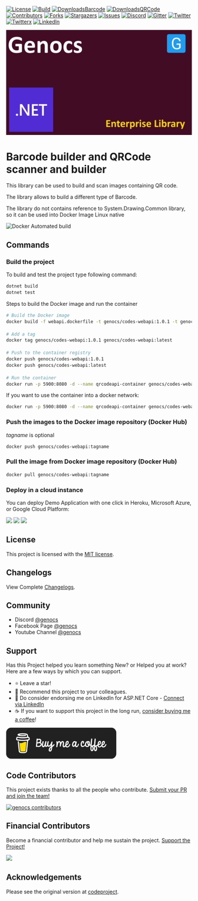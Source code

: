 <!-- PROJECT SHIELDS -->
[![License][license-shield]][license-url]
[![Build][build-shield]][build-url]
[![DownloadsBarcode][downloads-br-shield]][downloads-br-url]
[![DownloadsQRCode][downloads-qr-shield]][downloads-qr-url]
[![Contributors][contributors-shield]][contributors-url]
[![Forks][forks-shield]][forks-url]
[![Stargazers][stars-shield]][stars-url]
[![Issues][issues-shield]][issues-url]
[![Discord][discord-shield]][discord-url]
[![Gitter][gitter-shield]][gitter-url]
[![Twitter][twitter-shield]][twitter-url]
[![Twitterx][twitterx-shield]][twitterx-url]
[![LinkedIn][linkedin-shield]][linkedin-url]

[license-shield]: https://img.shields.io/github/license/Genocs/qrcode?color=2da44e&style=flat-square
[license-url]: https://github.com/Genocs/qrcode/blob/main/LICENSE
[build-shield]: https://github.com/Genocs/qrcode/actions/workflows/build_and_test.yml/badge.svg?branch=main
[build-url]: https://github.com/Genocs/qrcode/actions/workflows/build_and_test.yml
[downloads-br-shield]: https://img.shields.io/nuget/dt/Genocs.BarcodeLibrary.svg?color=2da44e&label=downloads_barcode&logo=nuget
[downloads-br-url]: https://www.nuget.org/packages/Genocs.BarcodeLibrary
[downloads-qr-shield]: https://img.shields.io/nuget/dt/Genocs.QRCodeLibrary.svg?color=2da44e&label=downloads_qrcode&logo=nuget
[downloads-qr-url]: https://www.nuget.org/packages/Genocs.QRCodeLibrary
[contributors-shield]: https://img.shields.io/github/contributors/Genocs/qrcode.svg?style=flat-square
[contributors-url]: https://github.com/Genocs/qrcode/graphs/contributors
[forks-shield]: https://img.shields.io/github/forks/Genocs/qrcode?style=flat-square
[forks-url]: https://github.com/Genocs/qrcode/network/members
[stars-shield]: https://img.shields.io/github/stars/Genocs/qrcode.svg?style=flat-square
[stars-url]: https://img.shields.io/github/stars/Genocs/qrcode?style=flat-square
[issues-shield]: https://img.shields.io/github/issues/Genocs/qrcode?style=flat-square
[issues-url]: https://github.com/Genocs/qrcode/issues
[discord-shield]: https://img.shields.io/discord/1106846706512953385?color=%237289da&label=Discord&logo=discord&logoColor=%237289da&style=flat-square
[discord-url]: https://discord.com/invite/fWwArnkV
[gitter-shield]: https://img.shields.io/badge/chat-on%20gitter-blue.svg
[gitter-url]: https://gitter.im/genocs/
[twitter-shield]: https://img.shields.io/twitter/follow/genocs?color=1DA1F2&label=Twitter&logo=Twitter&style=flat-square
[twitter-url]: https://twitter.com/genocs
[linkedin-shield]: https://img.shields.io/badge/-LinkedIn-black.svg?style=flat-square&logo=linkedin&colorB=555
[linkedin-url]: https://www.linkedin.com/in/giovanni-emanuele-nocco-b31a5169/
[twitterx-shield]: https://img.shields.io/twitter/url/https/twitter.com/genocs.svg?style=social
[twitterx-url]: https://twitter.com/genocs


<p align="center">
    <img src="./assets/genocs-library-logo.png" alt="icon">
</p>


Barcode builder and QRCode scanner and builder
=========

This library can be used to build and scan images containing QR code.

The library allows to build a different type of Barcode.

The library do not contains reference to System.Drawing.Common library, so it can be used into Docker Image Linux native


![Docker Automated build](https://img.shields.io/docker/automated/genocs/qrcode)</a> 


## Commands

###  Build the project

To build and test the project type following command:

``` bash
dotnet build
dotnet test
```

Steps to build the Docker image and run the container

``` bash
# Build the Docker image
docker build -f webapi.dockerfile -t genocs/codes-webapi:1.0.1 -t genocs/codes-webapi:latest .

# Add a tag
docker tag genocs/codes-webapi:1.0.1 genocs/codes-webapi:latest

# Push to the container registry
docker push genocs/codes-webapi:1.0.1
docker push genocs/codes-webapi:latest

# Run the container 
docker run -p 5900:8080 -d --name qrcodeapi-container genocs/codes-webapi:1.0.1
```

If you want to use the container into a docker network:

``` bash
docker run -p 5900:8080 -d --name qrcodeapi-container genocs/codes-webapi:1.0.1 --network genocs-network
```

###  Push the images to the Docker image repository (Docker Hub)

*tagname* is optional

``` bash
docker push genocs/codes-webapi:tagname
```

### Pull the image from Docker image repository (Docker Hub)

``` bash
docker pull genocs/codes-webapi:tagname
```

### Deploy in a cloud instance

You can deploy Demo Application with one click in Heroku, Microsoft Azure, or Google Cloud Platform: 

[<img src="https://www.herokucdn.com/deploy/button.svg" height="30px">](https://heroku.com/deploy?template=https://github.com/heartexlabs/label-studio/tree/heroku-persistent-pg)
[<img src="https://aka.ms/deploytoazurebutton" height="30px">](https://portal.azure.com/#create/Microsoft.Template/uri/https%3A%2F%2Fraw.githubusercontent.com%2Fheartexlabs%2Flabel-studio%2Fmaster%2Fazuredeploy.json)
[<img src="https://deploy.cloud.run/button.svg" height="30px">](https://deploy.cloud.run)

## License

This project is licensed with the [MIT license](LICENSE).

## Changelogs

View Complete [Changelogs](https://github.com/Genocs/qrcode/blob/main/CHANGELOGS.md).

## Community

- Discord [@genocs](https://discord.com/invite/fWwArnkV)
- Facebook Page [@genocs](https://facebook.com/Genocs)
- Youtube Channel [@genocs](https://youtube.com/c/genocs)


## Support

Has this Project helped you learn something New? or Helped you at work?
Here are a few ways by which you can support.

- ⭐ Leave a star! 
- 🥇 Recommend this project to your colleagues.
- 🦸 Do consider endorsing me on LinkedIn for ASP.NET Core - [Connect via LinkedIn](https://www.linkedin.com/in/giovanni-emanuele-nocco-b31a5169/) 
- ☕ If you want to support this project in the long run, [consider buying me a coffee](https://www.buymeacoffee.com/genocs)!
  

[![buy-me-a-coffee](https://raw.githubusercontent.com/Genocs/qrcode/main/assets/buy-me-a-coffee.png "buy-me-a-coffee")](https://www.buymeacoffee.com/genocs)

## Code Contributors

This project exists thanks to all the people who contribute. [Submit your PR and join the team!](CONTRIBUTING.md)

[![genocs contributors](https://contrib.rocks/image?repo=Genocs/qrcode "genocs contributors")](https://github.com/genocs/qrcode/graphs/contributors)

## Financial Contributors

Become a financial contributor and help me sustain the project. [Support the Project!](https://opencollective.com/genocs/contribute)

<a href="https://opencollective.com/genocs"><img src="https://opencollective.com/genocs/individuals.svg?width=890"></a>


## Acknowledgements

Please see the original version at [codeproject](https://www.codeproject.com/Articles/1250071/QR-Code-Encoder-and-Decoder-NET-Framework-Standard/).


